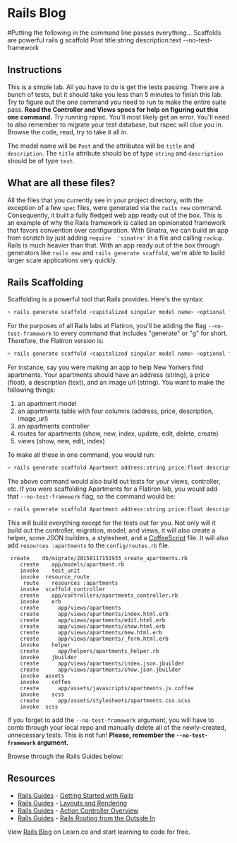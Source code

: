 # Rails Blog

#Putting the following in the command line passes everything... Scaffolds are powerful
rails g scaffold Post title:string description:text --no-test-framework
## Instructions

This is a simple lab. All you have to do is get the tests passing. There are a bunch of tests, but it should take you less than 5 minutes to finish this lab. Try to figure out the one command you need to run to make the entire suite pass. **Read the Controller and Views specs for help on figuring out this one command.** Try running rspec. You'll most likely get an error. You'll need to also remember to migrate your test database, but rspec will clue you in. Browse the code, read, try to take it all in.

The model name will be `Post` and the attributes will be `title` and `description`. The `title` attribute should be of type `string` and `description` should be of type `text`.

## What are all these files?

All the files that you currently see in your project directory, with the exception of a few `spec` files, were generated via the `rails new` command. Consequently, it built a fully fledged web app ready out of the box. This is an example of why the Rails framework is called an opinionated framework that favors convention over configuration. With Sinatra, we can build an app from scratch by just adding `require  'sinatra'` in a file and calling `rackup`. Rails is much heavier than that. With an app ready out of the box through generators like `rails new` and `rails generate scaffold`, we're able to build larger scale applications very quickly.

## Rails Scaffolding

Scaffolding is a powerful tool that Rails provides. Here's the syntax:

```bash
> rails generate scaffold <capitalized singular model name> <optional first attribute name>:<first attribute type> <optional second attribute name>:<second attribute type> <optional third attribute name>:<third attribute type> <etc.>
```

For the purposes of all Rails labs at Flatiron, you'll be adding the flag `--no-test-framework` to every command that includes "generate" or "g" for short. Therefore, the Flatiron version is:

```bash
> rails generate scaffold <capitalized singular model name> <optional first attribute name>:<first attribute type> <optional second attribute name>:<second attribute type> <optional third attribute name>:<third attribute type> <etc.> --no-test-framework
```

For instance, say you were making an app to help New Yorkers find apartments. Your apartments should have an address (string), a price (float), a description (text), and an image url (string). You want to make the following things:

1. an apartment model
2. an apartments table with four columns (address, price, description, image_url)
3. an apartments controller
4. routes for apartments (show, new, index, update, edit, delete, create)
5. views (show, new, edit, index)

To make all these in one command, you would run:

```bash
> rails generate scaffold Apartment address:string price:float description:text image_url:string
```

The above command would also build out tests for your views, controller, etc. If you were scaffolding Apartments for a Flatiron lab, you would add that `--no-test-framework` flag, so the command would be:

```bash
> rails generate scaffold Apartment address:string price:float description:text image_url:string --no-test-framework
```

This will build everything except for the tests out for you. Not only will it build out the controller, migration, model, and views, it will also create a helper, some JSON builders, a stylesheet, and a [CoffeeScript](http://coffeescript.org/) file. It will also add `resources :apartments` to the `config/routes.rb` file.

```shell
 create    db/migrate/20150117151933_create_apartments.rb
    create    app/models/apartment.rb
    invoke    test_unit
    invoke  resource_route
     route    resources :apartments
    invoke  scaffold_controller
    create    app/controllers/apartments_controller.rb
    invoke    erb
    create      app/views/apartments
    create      app/views/apartments/index.html.erb
    create      app/views/apartments/edit.html.erb
    create      app/views/apartments/show.html.erb
    create      app/views/apartments/new.html.erb
    create      app/views/apartments/_form.html.erb
    invoke    helper
    create      app/helpers/apartments_helper.rb
    invoke    jbuilder
    create      app/views/apartments/index.json.jbuilder
    create      app/views/apartments/show.json.jbuilder
    invoke  assets
    invoke    coffee
    create      app/assets/javascripts/apartments.js.coffee
    invoke    scss
    create      app/assets/stylesheets/apartments.css.scss
    invoke  scss

```

If you forget to add the `--no-test-framework` argument, you will have to comb through your local repo and manually delete all of the newly-created, unnecessary tests. This is not fun! **Please, remember the `--no-test-framework` argument.**

Browse through the Rails Guides below:

## Resources

* [Rails Guides](http://guides.rubyonrails.org/) - [Getting Started with Rails](http://guides.rubyonrails.org/getting_started.html)
* [Rails Guides](http://guides.rubyonrails.org/) - [Layouts and Rendering](http://guides.rubyonrails.org/layouts_and_rendering.html)
* [Rails Guides](http://guides.rubyonrails.org/) - [Action Controller Overview](http://guides.rubyonrails.org/action_controller_overview.html)
* [Rails Guides](http://guides.rubyonrails.org/) - [Rails Routing from the Outside In](http://guides.rubyonrails.org/routing.html)

<p data-visibility='hidden'>View <a href='https://learn.co/lessons/rails-blog-scaffold' title='Rails Blog'>Rails Blog</a> on Learn.co and start learning to code for free.</p>
